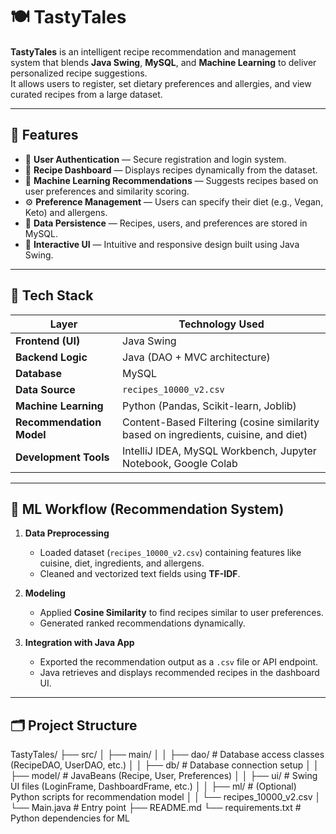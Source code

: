 # 🍽️ TastyTales

**TastyTales** is an intelligent recipe recommendation and management system that blends **Java Swing**, **MySQL**, and **Machine Learning** to deliver personalized recipe suggestions.  
It allows users to register, set dietary preferences and allergies, and view curated recipes from a large dataset.

---

## 🚀 Features

- 👤 **User Authentication** — Secure registration and login system.  
- 🍲 **Recipe Dashboard** — Displays recipes dynamically from the dataset.  
- 🧠 **Machine Learning Recommendations** — Suggests recipes based on user preferences and similarity scoring.  
- ⚙️ **Preference Management** — Users can specify their diet (e.g., Vegan, Keto) and allergens.  
- 🧾 **Data Persistence** — Recipes, users, and preferences are stored in MySQL.  
- 🎨 **Interactive UI** — Intuitive and responsive design built using Java Swing.

---

## 🧩 Tech Stack

| Layer | Technology Used |
|-------|------------------|
| **Frontend (UI)** | Java Swing |
| **Backend Logic** | Java (DAO + MVC architecture) |
| **Database** | MySQL |
| **Data Source** | `recipes_10000_v2.csv` |
| **Machine Learning** | Python (Pandas, Scikit-learn, Joblib) |
| **Recommendation Model** | Content-Based Filtering (cosine similarity based on ingredients, cuisine, and diet) |
| **Development Tools** | IntelliJ IDEA, MySQL Workbench, Jupyter Notebook, Google Colab |

---

## 🧠 ML Workflow (Recommendation System)

1. **Data Preprocessing**  
   - Loaded dataset (`recipes_10000_v2.csv`) containing features like cuisine, diet, ingredients, and allergens.  
   - Cleaned and vectorized text fields using **TF-IDF**.

2. **Modeling**  
   - Applied **Cosine Similarity** to find recipes similar to user preferences.  
   - Generated ranked recommendations dynamically.

3. **Integration with Java App**  
   - Exported the recommendation output as a `.csv` file or API endpoint.  
   - Java retrieves and displays recommended recipes in the dashboard UI.

---

## 🗂️ Project Structure

TastyTales/
├── src/
│ ├── main/
│ │ ├── dao/ # Database access classes (RecipeDAO, UserDAO, etc.)
│ │ ├── db/ # Database connection setup
│ │ ├── model/ # JavaBeans (Recipe, User, Preferences)
│ │ ├── ui/ # Swing UI files (LoginFrame, DashboardFrame, etc.)
│ │ ├── ml/ # (Optional) Python scripts for recommendation model
│ │ └── recipes_10000_v2.csv
│ └── Main.java # Entry point
├── README.md
└── requirements.txt # Python dependencies for ML
